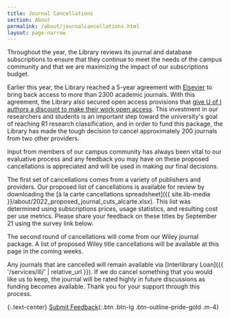 ```yaml
---
title: Journal Cancellations
section: About
permalink: /about/journalcancellations.html
layout: page-narrow
---
```


Throughout the year, the Library reviews its journal and database subscriptions to ensure that they continue to meet the needs of the campus community and that we are maximizing the impact of our subscriptions budget.

Earlier this year, the Library reached a 5-year agreement with [Elsevier](https://www-sciencedirect-com.uidaho.idm.oclc.org/) to bring back access to more than 2300 academic journals. 
With this agreement, the Library also secured open access provisions that [give U of I authors a discount to make their work open access](https://www.lib.uidaho.edu/services/agreements/elsevier.html). 
This investment in our researchers and students is an important step toward the university's goal of reaching R1 research classification, and in order to fund this package, the Library has made the tough decision to cancel approximately 200 journals from two other providers.

Input from members of our campus community has always been vital to our evaluative process and any feedback you may have on these proposed cancellations is appreciated and will be used in making our final decisions.

The first set of cancellations ​comes from a variety of publishers and providers. 
Our proposed list of cancellations is available for review by downloading the [à la carte cancellations spreadsheet]({{ site.lib-media }}/about/2022_proposed_journal_cuts_alcarte.xlsx). 
This list was determined using subscriptions prices, usage statistics, and resulting cost per use metrics. 
Please share your feedback on these titles by September 21 using the survey link below.

The second ​round of cancellations ​will come from our Wiley journal package. 
A list of proposed ​Wiley title cancellations will be available at this page in the coming weeks.

Any journals that are cancelled will remain available via [Interlibrary Loan]({{ '/services/ill/' | relative_url }}). 
If we do cancel something that you would like us to keep, the journal will be rated highly in future discussions as funding becomes available. 
Thank you for your support through this process.

{:.text-center}
[Submit Feedback](https://uidaho.co1.qualtrics.com/jfe/form/SV_cUevKPbg1aulCtf){:.btn .btn-lg .btn-outline-pride-gold .m-4}

